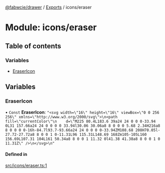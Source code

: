 [@fabwcie/drawer](../README.md) / [Exports](../modules.md) / icons/eraser

# Module: icons/eraser

## Table of contents

### Variables

- [EraserIcon](icons_eraser.md#erasericon)

## Variables

### EraserIcon

• `Const` **EraserIcon**: ``"<svg width=\"16\" height=\"16\" viewBox=\"0 0 256 256\" xmlns=\"http://www.w3.org/2000/svg\">\n<path fill=\"currentColor\"\n    d=\"M225 80.4L183.6 39a24 24 0 0 0-33.94 0L31 157.66a24 24 0 0 0 0 33.94l30.06 30.06a8 8 0 0 0 5.68 2.34H216a8 8 0 0 0 0-16h-84.7l93.7-93.66a24 24 0 0 0 0-33.94ZM108.68 208H70.05l-27.72-27.72a8 8 0 0 1 0-11.31L96 115.31L148.69 168Zm105-105L160 156.69L107.31 104L161 50.34a8 8 0 0 1 11.32 0l41.38 41.38a8 8 0 0 1 0 11.31Z\" />\n</svg>\n"``

#### Defined in

[src/icons/eraser.ts:1](https://github.com/fabwcie/drawer/blob/850d9ed/src/icons/eraser.ts#L1)
